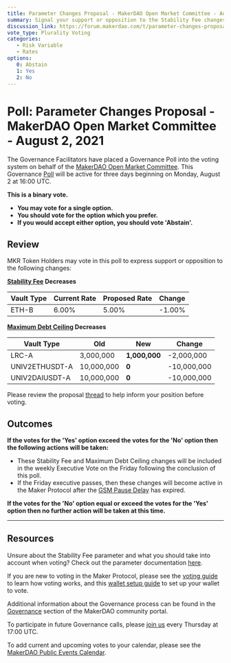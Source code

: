 ```yaml
---
title: Parameter Changes Proposal - MakerDAO Open Market Committee - August 2, 2021
summary: Signal your support or opposition to the Stability Fee changes listed in this poll.
discussion_link: https://forum.makerdao.com/t/parameter-changes-proposal-ppg-omc-001-29-july-2021/9584
vote_type: Plurality Voting
categories:
   - Risk Variable
   - Rates
options:
   0: Abstain
   1: Yes
   2: No
---
```

# Poll: Parameter Changes Proposal - MakerDAO Open Market Committee - August 2, 2021

The Governance Facilitators have placed a Governance Poll into the voting system on behalf of the [MakerDAO Open Market Committee](https://forum.makerdao.com/t/parameter-proposal-group-makerdao-open-market-committee/7355). This Governance [Poll](https://community-development.makerdao.com/en/learn/governance/on-chain-gov) will be active for three days beginning on Monday, August 2 at 16:00 UTC.

**This is a binary vote.** 
- **You may vote for a single option.** 
- **You should vote for the option which you prefer.**
- **If you would accept either option, you should vote 'Abstain'.**

## Review

MKR Token Holders may vote in this poll to express support or opposition to the following changes:

**[Stability Fee](https://community-development.makerdao.com/en/learn/governance/param-stability-fee) Decreases**

| Vault Type | Current Rate | Proposed Rate | Change |
|-|-|-|-|
| ETH-B | 6.00% | 5.00% | -1.00% |

**[Maximum Debt Ceiling](https://makerdao.world/en/learn/governance/module-dciam) Decreases**

| Vault Type |         Old |       New |       Change |
|------------|-------------|-----------|--------------|
| LRC-A      |  3,000,000 | **1,000,000** |   -2,000,000 |
| UNIV2ETHUSDT-A      |   10,000,000 | **0** |   -10,000,000 |
| UNIV2DAIUSDT-A     |  10,000,000 | **0**|  -10,000,000 |

Please review the proposal [thread](https://forum.makerdao.com/t/parameter-changes-proposal-ppg-omc-001-29-july-2021/9584) to help inform your position before voting.

## Outcomes

**If the votes for the 'Yes' option exceed the votes for the 'No' option then the following actions will be taken:**
* These Stability Fee and Maximum Debt Ceiling changes will be included in the weekly Executive Vote on the Friday following the conclusion of this poll.
* If the Friday executive passes, then these changes will become active in the Maker Protocol after the [GSM Pause Delay](https://community-development.makerdao.com/en/learn/governance/param-gsm-pause-delay) has expired.

**If the votes for the 'No' option equal or exceed the votes for the 'Yes' option then no further action will be taken at this time.**

---

## Resources

Unsure about the Stability Fee parameter and what you should take into account when voting? Check out the parameter documentation [here](https://community-development.makerdao.com/en/learn/governance/param-stability-fee).

If you are new to voting in the Maker Protocol, please see the [voting guide](https://community-development.makerdao.com/en/learn/governance/how-voting-works/) to learn how voting works, and this [wallet setup guide](https://community-development.makerdao.com/en/learn/governance/voting-setup/) to set up your wallet to vote.

Additional information about the Governance process can be found in the [Governance](https://community-development.makerdao.com/en/learn/governance) section of the MakerDAO community portal.

To participate in future Governance calls, please [join us](https://github.com/makerdao/community/tree/master/governance/governance-and-risk-meetings) every Thursday at 17:00 UTC.

To add current and upcoming votes to your calendar, please see the [MakerDAO Public Events Calendar](https://calendar.google.com/calendar/embed?src=makerdao.com_3efhm2ghipksegl009ktniomdk%40group.calendar.google.com&ctz=UTC&mode=week&showCalendars=0&showPrint=0).
